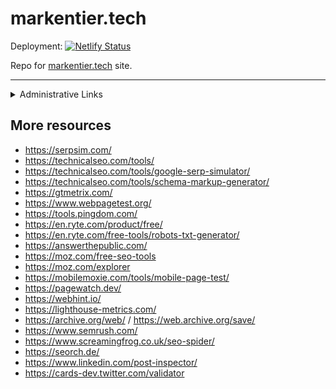 # markentier.tech

Deployment: [![Netlify Status](https://api.netlify.com/api/v1/badges/cd189619-56fb-4707-8c19-74ea4a1bf9db/deploy-status)](https://app.netlify.com/sites/markentier-tech/deploys)

Repo for [markentier.tech](https://markentier.tech/) site.

-----

<details>
  <summary>Administrative Links</summary>

- <https://search.google.com/search-console?resource_id=https://markentier.tech/>
- <https://search.google.com/test/rich-results?url=https://markentier.tech/>
- <https://search.google.com/test/mobile-friendly?url=https://markentier.tech/>
- <https://developers.google.com/speed/pagespeed/insights/?url=https://markentier.tech/>
- <https://www.bing.com/webmasters/home?siteUrl=https://markentier.tech/>
- <https://ahrefs.com/site-explorer/overview/v2/domain/live?target=markentier.tech>
- <https://ahrefs.com/site-audit/1994178/>
- <https://moz.com/domain-analysis?site=https://markentier.tech/>
- <https://hstspreload.org/?domain=markentier.tech>
- <https://openlinkprofiler.org/r/markentier.tech>
- <https://report-uri.com/account/>
- <https://www.websitecarbon.com/website/markentier-tech/>

</details>

## More resources

- <https://serpsim.com/>
- <https://technicalseo.com/tools/>
- <https://technicalseo.com/tools/google-serp-simulator/>
- <https://technicalseo.com/tools/schema-markup-generator/>
- <https://gtmetrix.com/>
- <https://www.webpagetest.org/>
- <https://tools.pingdom.com/>
- <https://en.ryte.com/product/free/>
- <https://en.ryte.com/free-tools/robots-txt-generator/>
- <https://answerthepublic.com/>
- <https://moz.com/free-seo-tools>
- <https://moz.com/explorer>
- <https://mobilemoxie.com/tools/mobile-page-test/>
- <https://pagewatch.dev/>
- <https://webhint.io/>
- <https://lighthouse-metrics.com/>
- <https://archive.org/web/> / <https://web.archive.org/save/>
- <https://www.semrush.com/>
- <https://www.screamingfrog.co.uk/seo-spider/>
- <https://seorch.de/>
- <https://www.linkedin.com/post-inspector/>
- <https://cards-dev.twitter.com/validator>
